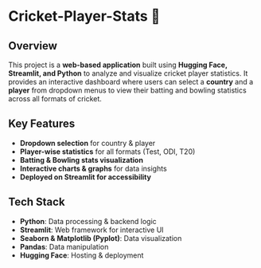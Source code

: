 # Cricket-Player-Stats 🏏

## Overview  
This project is a **web-based application** built using **Hugging Face, Streamlit, and Python** to analyze and visualize cricket player statistics. It provides an interactive dashboard where users can select a **country** and a **player** from dropdown menus to view their batting and bowling statistics across all formats of cricket.  

##  Key Features  
- **Dropdown selection** for country & player  
- **Player-wise statistics** for all formats (Test, ODI, T20)  
- **Batting & Bowling stats visualization**  
- **Interactive charts & graphs** for data insights  
- **Deployed on Streamlit for accessibility**  

## Tech Stack  
- **Python**: Data processing & backend logic  
- **Streamlit**: Web framework for interactive UI  
- **Seaborn & Matplotlib (Pyplot)**: Data visualization  
- **Pandas**: Data manipulation  
- **Hugging Face**: Hosting & deployment  

